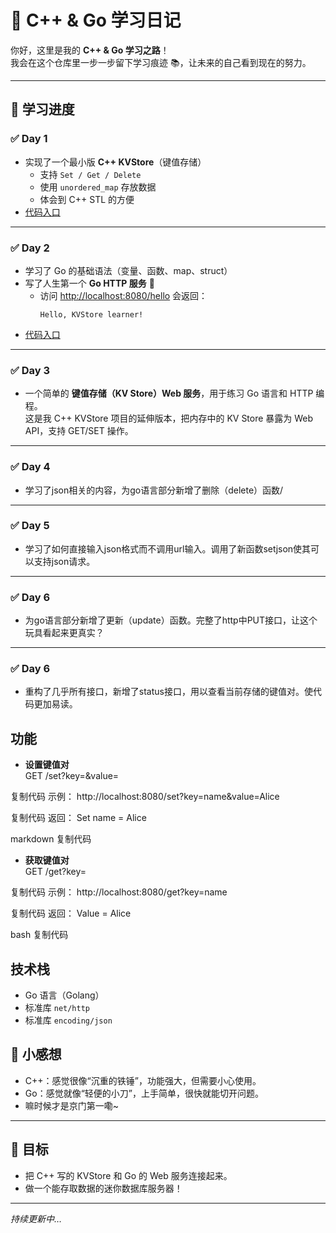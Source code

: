 # 🚀 C++ & Go 学习日记

你好，这里是我的 **C++ & Go 学习之路**！  
我会在这个仓库里一步一步留下学习痕迹 📚，让未来的自己看到现在的努力。  

---

## 📅 学习进度

### ✅ Day 1
- 实现了一个最小版 **C++ KVStore**（键值存储）  
  - 支持 `Set / Get / Delete`  
  - 使用 `unordered_map` 存放数据  
  - 体会到 C++ STL 的方便  
- [代码入口](./kvstore.cpp)

---

### ✅ Day 2
- 学习了 Go 的基础语法（变量、函数、map、struct）  
- 写了人生第一个 **Go HTTP 服务** 🎉  
  - 访问 [http://localhost:8080/hello](http://localhost:8080/hello) 会返回：  
    ```
    Hello, KVStore learner!
    ```
- [代码入口](./main.go)

---

 ### ✅ Day 3
 - 一个简单的 **键值存储（KV Store）Web 服务**，用于练习 Go 语言和 HTTP 编程。  
这是我 C++ KVStore 项目的延伸版本，把内存中的 KV Store 暴露为 Web API，支持 GET/SET 操作。

---

### ✅ Day 4
- 学习了json相关的内容，为go语言部分新增了删除（delete）函数/

---

### ✅ Day 5
- 学习了如何直接输入json格式而不调用url输入。调用了新函数setjson使其可以支持json请求。

---

### ✅ Day 6
- 为go语言部分新增了更新（update）函数。完整了http中PUT接口，让这个玩具看起来更真实？

---

### ✅ Day 6
- 重构了几乎所有接口，新增了status接口，用以查看当前存储的键值对。使代码更加易读。
## 功能

- **设置键值对**  
GET /set?key=<key>&value=<value>

复制代码
示例：
http://localhost:8080/set?key=name&value=Alice

复制代码
返回：
Set name = Alice

markdown
复制代码

- **获取键值对**  
GET /get?key=<key>

复制代码
示例：
http://localhost:8080/get?key=name

复制代码
返回：
Value = Alice

bash
复制代码

## 技术栈

- Go 语言（Golang）  
- 标准库 `net/http`  
- 标准库 `encoding/json`  



## 🌟 小感想
- C++：感觉很像“沉重的铁锤”，功能强大，但需要小心使用。  
- Go：感觉就像“轻便的小刀”，上手简单，很快就能切开问题。  
- 嘛时候才是京门第一嘞~
---

## 🏃 目标
- 把 C++ 写的 KVStore 和 Go 的 Web 服务连接起来。  
- 做一个能存取数据的迷你数据库服务器！  

---

_持续更新中…_
